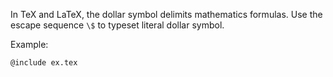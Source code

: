 <!-- twitter_date: 2020-05-23 -->
<!-- twitter_link: https://twitter.com/texmonk/ -->

In TeX and LaTeX, the dollar symbol delimits mathematics formulas. Use the
escape sequence `\$` to typeset literal dollar symbol.

Example:

```tex
@include ex.tex
```
